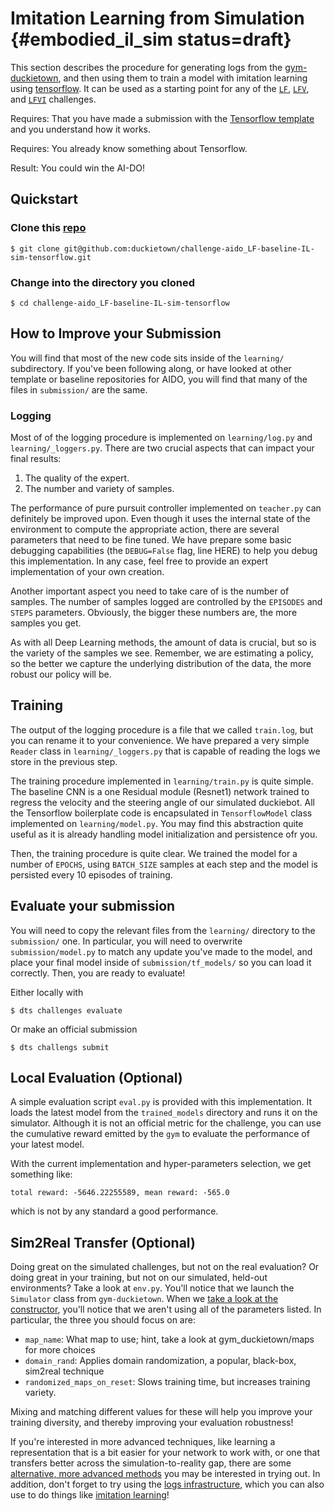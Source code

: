 # Imitation Learning from Simulation {#embodied_il_sim status=draft}

This section describes the procedure for generating logs from the [gym-duckietown](https://github.com/duckietown/gym-duckietown), and then using them to train a model with imitation learning using [tensorflow](https://www.tensorflow.org/). It can be used as a starting point for any of the [`LF`](#lf), [`LFV`](#lf_v), and [`LFVI`](#lf_v_i) challenges.


<div class='requirements' markdown='1'>

Requires: That you have made a submission with the [Tensorflow template](#tensorflow-template) and you understand how it works.

Requires: You already know something about Tensorflow.

Result: You could win the AI-DO!

</div>

## Quickstart 

### Clone this [repo](https://github.com/duckietown/challenge-aido_LF-baseline-IL-sim-tensorflow)

    $ git clone git@github.com:duckietown/challenge-aido_LF-baseline-IL-sim-tensorflow.git
    
### Change into the directory you cloned

    $ cd challenge-aido_LF-baseline-IL-sim-tensorflow
    

## How to Improve your Submission

You will find that most of the new code sits inside of the `learning/` subdirectory. If you've been following along, or have looked at other template or baseline repositories for AIDO, you will find that many of the files in `submission/` are the same.

###  Logging

Most of of the logging procedure is implemented on `learning/log.py` and `learning/_loggers.py`.
There are two crucial aspects that can impact your final results:

1. The quality of the expert.
2. The number and variety of samples.

The performance of pure pursuit controller implemented on `teacher.py` can definitely be improved upon.
Even though it uses the internal state of the environment to compute the appropriate action, there are several parameters that need to be fine tuned.
We have prepare some basic debugging capabilities (the `DEBUG=False` flag, line HERE) to help you debug this implementation.
In any case, feel free to provide an expert implementation of your own creation.

Another important aspect you need to take care of is the number of samples.
The number of samples logged are controlled by the `EPISODES` and `STEPS` parameters.
Obviously, the bigger these numbers are, the more samples you get.

As with all Deep Learning methods, the amount of data is crucial, but so is the variety of the samples we see.
Remember, we are estimating a policy, so the better we capture the underlying distribution of the data, the more robust our policy will be.


##  Training

The output of the logging procedure is a file that we called `train.log`, but you can rename it to your convenience.
We have prepared a very simple `Reader` class in `learning/_loggers.py` that is capable of reading the logs we store in the previous step.

The training procedure implemented in `learning/train.py` is quite simple.
The baseline CNN is a one Residual module (Resnet1) network trained to regress the velocity and the steering angle of our simulated duckiebot.
All the Tensorflow boilerplate code is encapsulated in `TensorflowModel` class implemented on `learning/model.py`.
You may find this abstraction quite useful as it is already handling model initialization and persistence ofr you.

Then, the training procedure is quite clear.
We trained the model for a number of `EPOCHS`, using `BATCH_SIZE` samples at each step and the model is persisted every 10 episodes of training.



## Evaluate your submission

You will need to copy the relevant files from the `learning/` directory to the `submission/` one. In particular, you will need to overwrite `submission/model.py` to match any update you've made to the model, and place your final model inside of `submission/tf_models/` so you can load it correctly. Then, you are ready to evaluate!

Either locally with 

    $ dts challenges evaluate
    
Or make an official submission

    $ dts challengs submit



##  Local Evaluation (Optional)

A simple evaluation script `eval.py` is provided with this implementation.
It loads the latest model from the `trained_models` directory and runs it on the simulator.
Although it is not an official metric for the challenge, you can use the cumulative reward emitted by the `gym` to evaluate the performance of your latest model.

With the current implementation and hyper-parameters selection, we get something like:

```
total reward: -5646.22255589, mean reward: -565.0
```

which is not by any standard a good performance.

## Sim2Real Transfer (Optional)

Doing great on the simulated challenges, but not on the real evaluation? Or doing great in your training, but not on our simulated, held-out environments? Take a look at `env.py`. You'll notice that we launch the `Simulator` class from `gym-duckietown`. When we [take a look at the constructor](https://github.com/duckietown/gym-duckietown/blob/aido2_lf_r1/gym_duckietown/simulator.py#L145-L180), you'll notice that we aren't using all of the parameters listed. In particular, the three you should focus on are:
    
- `map_name`: What map to use; hint, take a look at gym_duckietown/maps for more choices
- `domain_rand`: Applies domain randomization, a popular, black-box, sim2real technique
- `randomized_maps_on_reset`: Slows training time, but increases training variety.

Mixing and matching different values for these will help you improve your training diversity, and thereby improving your evaluation robustness!

If you're interested in more advanced techniques, like learning a representation that is a bit easier for your network to work with, or one that transfers better across the simulation-to-reality gap, there are some [alternative, more advanced methods](https://github.com/duckietown/segmentation-transfer) you may be interested in trying out. In addition, don't forget to try using the [logs infrastructure](http://logs.duckietown.org/), which you can also use to do things like [imitation learning](https://github.com/duckietown/challenge-aido_LF-baseline-IL-logs-tensorflow/)!

